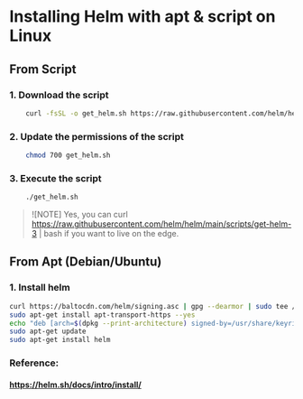 # Installing Helm with apt & script on Linux  

## From Script  
### 1. Download the script  
```bash 
    curl -fsSL -o get_helm.sh https://raw.githubusercontent.com/helm/helm/main/scripts/get-helm-3
``` 

### 2. Update the permissions of the script  
```bash 
    chmod 700 get_helm.sh
```  

### 3. Execute the script  
```bash 
    ./get_helm.sh
```  

> ![NOTE]
> Yes, you can curl https://raw.githubusercontent.com/helm/helm/main/scripts/get-helm-3 | bash if you want to live on the edge.  

## From Apt (Debian/Ubuntu)  
### 1. Install helm 
```bash
curl https://baltocdn.com/helm/signing.asc | gpg --dearmor | sudo tee /usr/share/keyrings/helm.gpg > /dev/null
sudo apt-get install apt-transport-https --yes
echo "deb [arch=$(dpkg --print-architecture) signed-by=/usr/share/keyrings/helm.gpg] https://baltocdn.com/helm/stable/debian/ all main" | sudo tee /etc/apt/sources.list.d/helm-stable-debian.list
sudo apt-get update
sudo apt-get install helm
```

### Reference:  
#### https://helm.sh/docs/intro/install/  
